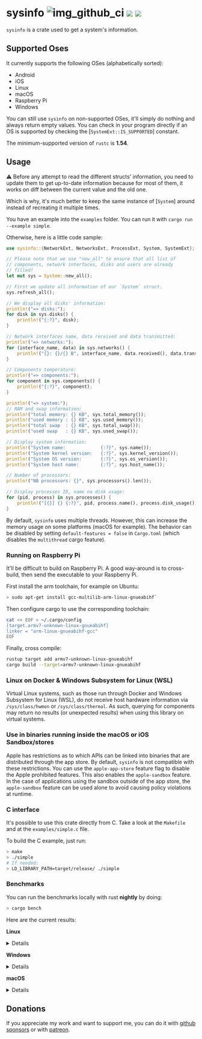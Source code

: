 # sysinfo ![img_github_ci] [![][img_crates]][crates] [![][img_doc]][doc]

`sysinfo` is a crate used to get a system's information.

## Supported Oses

It currently supports the following OSes (alphabetically sorted):

 * Android
 * iOS
 * Linux
 * macOS
 * Raspberry Pi
 * Windows

You can still use `sysinfo` on non-supported OSes, it'll simply do nothing and always return
empty values. You can check in your program directly if an OS is supported by checking the
[`SystemExt::IS_SUPPORTED`] constant.

The minimum-supported version of `rustc` is **1.54**.

## Usage

⚠️ Before any attempt to read the different structs' information, you need to update them to
get up-to-date information because for most of them, it works on diff between the current value
and the old one.

Which is why, it's much better to keep the same instance of [`System`] around instead of
recreating it multiple times.

You have an example into the `examples` folder. You can run it with `cargo run --example simple`.

Otherwise, here is a little code sample:

```rust
use sysinfo::{NetworkExt, NetworksExt, ProcessExt, System, SystemExt};

// Please note that we use "new_all" to ensure that all list of
// components, network interfaces, disks and users are already
// filled!
let mut sys = System::new_all();

// First we update all information of our `System` struct.
sys.refresh_all();

// We display all disks' information:
println!("=> disks:");
for disk in sys.disks() {
    println!("{:?}", disk);
}

// Network interfaces name, data received and data transmitted:
println!("=> networks:");
for (interface_name, data) in sys.networks() {
    println!("{}: {}/{} B", interface_name, data.received(), data.transmitted());
}

// Components temperature:
println!("=> components:");
for component in sys.components() {
    println!("{:?}", component);
}

println!("=> system:");
// RAM and swap information:
println!("total memory: {} KB", sys.total_memory());
println!("used memory : {} KB", sys.used_memory());
println!("total swap  : {} KB", sys.total_swap());
println!("used swap   : {} KB", sys.used_swap());

// Display system information:
println!("System name:             {:?}", sys.name());
println!("System kernel version:   {:?}", sys.kernel_version());
println!("System OS version:       {:?}", sys.os_version());
println!("System host name:        {:?}", sys.host_name());

// Number of processors:
println!("NB processors: {}", sys.processors().len());

// Display processes ID, name na disk usage:
for (pid, process) in sys.processes() {
    println!("[{}] {} {:?}", pid, process.name(), process.disk_usage());
}

```

By default, `sysinfo` uses multiple threads. However, this can increase the memory usage on some
platforms (macOS for example). The behavior can be disabled by setting `default-features = false`
in `Cargo.toml` (which disables the `multithread` cargo feature).

### Running on Raspberry Pi

It'll be difficult to build on Raspberry Pi. A good way-around is to cross-build, then send the
executable to your Raspberry Pi.

First install the arm toolchain, for example on Ubuntu:

```bash
> sudo apt-get install gcc-multilib-arm-linux-gnueabihf`
```

Then configure cargo to use the corresponding toolchain:

```bash
cat << EOF > ~/.cargo/config
[target.armv7-unknown-linux-gnueabihf]
linker = "arm-linux-gnueabihf-gcc"
EOF
```

Finally, cross compile:

```bash
rustup target add armv7-unknown-linux-gnueabihf
cargo build --target=armv7-unknown-linux-gnueabihf
```

### Linux on Docker & Windows Subsystem for Linux (WSL)

Virtual Linux systems, such as those run through Docker and Windows Subsystem for Linux (WSL), do
not receive host hardware information via `/sys/class/hwmon` or `/sys/class/thermal`. As such,
querying for components may return no results (or unexpected results) when using this library on
virtual systems.

### Use in binaries running inside the macOS or iOS Sandbox/stores

Apple has restrictions as to which APIs can be linked into binaries that are distributed through the app store.
By default, `sysinfo` is not compatible with these restrictions. You can use the `apple-app-store`
feature flag to disable the Apple prohibited features. This also enables the `apple-sandbox` feature. 
In the case of applications using the sandbox outside of the app store, the `apple-sandbox` feature 
can be used alone to avoid causing policy violations at runtime.

### C interface

It's possible to use this crate directly from C. Take a look at the `Makefile` and at the
`examples/simple.c` file.

To build the C example, just run:

```bash
> make
> ./simple
# If needed:
> LD_LIBRARY_PATH=target/release/ ./simple
```

### Benchmarks

You can run the benchmarks locally with rust **nightly** by doing:

```bash
> cargo bench
```

Here are the current results:

**Linux**

<details>

```text
test bench_new                     ... bench:     182,536 ns/iter (+/- 21,074)
test bench_new_all                 ... bench:  19,911,714 ns/iter (+/- 1,612,109)
test bench_refresh_all             ... bench:   5,649,643 ns/iter (+/- 444,129)
test bench_refresh_components      ... bench:      25,293 ns/iter (+/- 1,748)
test bench_refresh_components_list ... bench:     382,331 ns/iter (+/- 31,620)
test bench_refresh_cpu             ... bench:      13,633 ns/iter (+/- 1,135)
test bench_refresh_disks           ... bench:       2,509 ns/iter (+/- 75)
test bench_refresh_disks_list      ... bench:      51,488 ns/iter (+/- 5,470)
test bench_refresh_memory          ... bench:      12,941 ns/iter (+/- 3,023)
test bench_refresh_networks        ... bench:     256,506 ns/iter (+/- 37,196)
test bench_refresh_networks_list   ... bench:     266,751 ns/iter (+/- 54,535)
test bench_refresh_process         ... bench:     117,372 ns/iter (+/- 8,732)
test bench_refresh_processes       ... bench:   5,125,929 ns/iter (+/- 560,050)
test bench_refresh_system          ... bench:      52,526 ns/iter (+/- 6,786)
test bench_refresh_users_list      ... bench:   2,479,582 ns/iter (+/- 1,063,982)
```
</details>

**Windows**

<details>

```text
test bench_new                     ... bench:   7,119,215 ns/iter (+/- 283,002)
test bench_new_all                 ... bench:  27,364,010 ns/iter (+/- 1,353,879)
test bench_refresh_all             ... bench:   3,125,085 ns/iter (+/- 92,479)
test bench_refresh_components      ... bench:   1,239,478 ns/iter (+/- 45,790)
test bench_refresh_components_list ... bench:   3,197,295 ns/iter (+/- 91,662)
test bench_refresh_cpu             ... bench:      24,973 ns/iter (+/- 1,844)
test bench_refresh_disks           ... bench:      52,321 ns/iter (+/- 1,533)
test bench_refresh_disks_list      ... bench:     114,756 ns/iter (+/- 3,900)
test bench_refresh_memory          ... bench:         581 ns/iter (+/- 25)
test bench_refresh_networks        ... bench:      35,231 ns/iter (+/- 2,210)
test bench_refresh_networks_list   ... bench:     661,170 ns/iter (+/- 56,636)
test bench_refresh_process         ... bench:       1,531 ns/iter (+/- 154)
test bench_refresh_processes       ... bench:   1,070,742 ns/iter (+/- 57,539)
test bench_refresh_system          ... bench:   1,303,291 ns/iter (+/- 44,538)
test bench_refresh_users_list      ... bench:   2,340,562 ns/iter (+/- 83,992)
```
</details>

**macOS**

<details>

```text
test bench_new                     ... bench:      87,569 ns/iter (+/- 11,078)
test bench_new_all                 ... bench:  21,445,081 ns/iter (+/- 523,973)
test bench_refresh_all             ... bench:   1,915,573 ns/iter (+/- 296,132)
test bench_refresh_components      ... bench:     293,904 ns/iter (+/- 63,492)
test bench_refresh_components_list ... bench:     894,462 ns/iter (+/- 161,599)
test bench_refresh_cpu             ... bench:       8,636 ns/iter (+/- 1,244)
test bench_refresh_disks           ... bench:         937 ns/iter (+/- 97)
test bench_refresh_disks_list      ... bench:      25,116 ns/iter (+/- 990)
test bench_refresh_memory          ... bench:       2,172 ns/iter (+/- 67)
test bench_refresh_networks        ... bench:     183,552 ns/iter (+/- 2,253)
test bench_refresh_networks_list   ... bench:     183,623 ns/iter (+/- 11,183)
test bench_refresh_process         ... bench:       5,571 ns/iter (+/- 443)
test bench_refresh_processes       ... bench:     764,125 ns/iter (+/- 28,568)
test bench_refresh_system          ... bench:     333,610 ns/iter (+/- 53,204)
test bench_refresh_users_list      ... bench:  16,816,081 ns/iter (+/- 1,039,374)
```
</details>

## Donations

If you appreciate my work and want to support me, you can do it with
[github sponsors](https://github.com/sponsors/GuillaumeGomez) or with
[patreon](https://www.patreon.com/GuillaumeGomez).

[img_github_ci]: https://github.com/GuillaumeGomez/sysinfo/workflows/CI/badge.svg
[img_crates]: https://img.shields.io/crates/v/sysinfo.svg
[img_doc]: https://img.shields.io/badge/rust-documentation-blue.svg

[crates]: https://crates.io/crates/sysinfo
[doc]: https://docs.rs/sysinfo/
